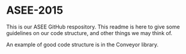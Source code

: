 ASEE-2015
=========
This is our ASEE GitHub respository. This readme is here to give some guidelines on our code structure, and other things we may think of.

An example of good code structure is in the Conveyor library. 
